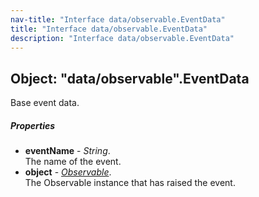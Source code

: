 ```yaml
---
nav-title: "Interface data/observable.EventData"
title: "Interface data/observable.EventData"
description: "Interface data/observable.EventData"
---
```

## Object: "data/observable".EventData  
Base event data.

##### Properties
 - **eventName** - _String_.    
  The name of the event.
 - **object** - [_Observable_](../../data/observable/Observable.md).    
  The Observable instance that has raised the event.